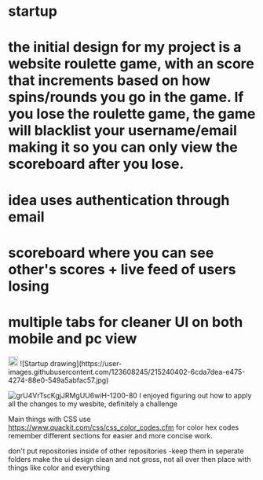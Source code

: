 # startup
# the initial design for my project is a website roulette game, with an score that increments based on how spins/rounds you go in the game. If you lose the roulette game, the game will blacklist your username/email making it so you can only view the scoreboard after you lose.
# idea uses authentication through email
# scoreboard where you can see other's scores + live feed of users losing
# multiple tabs for cleaner UI on both mobile and pc view 
<img src="https://scontent.fslc3-2.fna.fbcdn.net/v/t1.15752-9/327088202_1200520557516665_2494141937951662307_n.jpg?_nc_cat=111&ccb=1-7&_nc_sid=ae9488&_nc_ohc=fb9uk9B4h1sAX9-fe-p&tn=mQJXR0Q6KmmB9lIS&_nc_ht=scontent.fslc3-2.fna&oh=03_AdRnv1YbfQtKj2KaSq_sPXANiZnVYESePLa0cCXy6E5M8A&oe=63FC11AB;v=4" alt="@vwj1776" size="20" height="20" width="20" data-view-component="true" class="avatar avatar-small circle">
![Startup drawing](https://user-images.githubusercontent.com/123608245/215240402-6cda7dea-e475-4274-88e0-549a5abfac57.jpg)


![grU4VrTscKgjJRMgUU6wiH-1200-80](https://user-images.githubusercontent.com/123608245/217030986-e80c83bd-45ed-457b-a6c0-023753a0cab6.jpg)
I enjoyed figuring out how to apply all the changes to my wesbite, definitely a challenge


Main things with CSS use https://www.quackit.com/css/css_color_codes.cfm for color hex codes
remember different sections for easier and more concise work. 

don't put repositories inside of other repositories -keep them in seperate folders
make the ui design clean and not gross, not all over then place with things like color and everything
